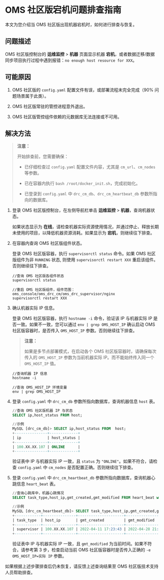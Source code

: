 # OMS 社区版宕机问题排查指南

本文为您介绍当 OMS 社区版出现机器宕机时，如何进行排查与恢复。

## 问题描述

OMS 社区版控制台的 **运维监控** \> **机器** 页面显示机器 **宕机**，或者数据迁移/数据同步项目执行过程中遇到报错：`no enough host resource for XXX`。

## 可能原因

1. OMS 社区版的 `config.yaml` 配置文件有误，或部署流程未完全完成（90% 问题场景属于此类）。

2. OMS 社区版常驻的管控进程意外退出。

3. OMS 社区版管控组件依赖的元数据库无法连接或不可用。

## 解决方法

>**注意：**
>
>开始排查前，您需要确保：
>
>* 已仔细检查过 `config.yaml` 配置文件内容，尤其是 `cm_url`、`cm_nodes` 等参数。
>
>* 已在容器内执行 `bash /root/docker_init.sh`，完成初始化。
>
>* 已登录到 `config.yaml` 中 `drc_cm_db`、`drc_cm_heartbeat_db` 参数所指向的数据库。

1. 登录 OMS 社区版控制台，在左侧导航栏单击 **运维监控** > **机器**，查询机器状态。

   如果状态显示为 **在线**，请检查机器实际资源使用情况，并通过停止、释放长期未使用的项目，以降低机器资源消耗。如果显示为 **宕机**，则继续往下排查。

2. 在容器内查询 OMS 社区版组件状态。

   登录 OMS 社区版容器，执行 `supervisorctl status` 命令。如果 OMS 社区版组件为非 `RUNNING` 状态, 则使用 `supervisorctl restart XXX` 重启该组件。否则继续往下排查。

   ```shell
   //查询 OMS 社区版各组件状态
   supervisorctl status
   
   //重启 OMS 社区版组件，组件范围：oms_console/oms_drc_cm/oms_drc_supervisor/nginx
   supervisorctl restart XXX
   ```

3. 确认机器实际 IP 信息。

   登录 OMS 社区版容器，执行 `hostname -i` 命令，验证该 IP 与机器实际 IP 是否一致。如果不一致，您可以通过 `env | grep OMS_HOST_IP` 确认启动 OMS 社区版容器时，是否传入 `OMS_HOST_IP` 参数。否则继续往下排查。

   >**注意：**
   >
   >如果是多节点部署模式，在启动各个 OMS 社区版容器时，请确保每次传入的 `OMS_HOST_IP` 参数为当前机器实际 IP。而不能始终传入同一个 `OMS_HOST_IP` 值。

   ```shell
   //查询机器 IP 信息
   hostname -i
   
   //查询 OMS_HOST_IP 环境变量
   env | grep OMS_HOST_IP
   ```

4. 登录 `config.yaml` 中 `drc_cm_db` 参数所指向数据库，查询机器信息 `host` 表。

   ```sql
   //查询 OMS 社区版机器 IP 与状态
   SELECT ip,host_status FROM host;
   
   //示例
   MySQL [drc_cm_db]> SELECT ip,host_status FROM  host;
   +---------------+-------------+
   | ip            | host_status |
   +---------------+-------------+
   | 100.XX.XX.107 | ONLINE      |
   +---------------+-------------+
   ```

   验证表中 IP 与机器实际 IP 一致，且 `status` 为 `"ONLINE"`。如果不符合，请检查 `config.yaml` 中 `cm_nodes` 是否配置正确。否则继续往下排查。

5. 登录 `config.yaml` 中 `drc_cm_heartbeat_db` 参数所指向数据库，查询机器心跳信息 `heart_beat` 表。

   ```sql
   //查询心跳库中，机器心跳情况
   SELECT task_type,host_ip,gmt_created,gmt_modified FROM heart_beat where task_name='supervisor';
   
   //示例
   MySQL [drc_cm_heartbeat_db]> SELECT task_type,host_ip,gmt_created,gmt_modified FROM heart_beat where task_name='supervisor';
   +------------+---------------+---------------------+---------------------+
   | task_type  | host_ip       | gmt_created         | gmt_modified        |
   +------------+---------------+---------------------+---------------------+
   | supervisor | 100.XX.XX.107 | 2022-04-11 17:23:43 | 2022-04-28 21:39:51 |
   +------------+---------------+---------------------+---------------------+
   ```

   验证表中 IP 与机器实际 IP 一致，且 `gmt_modified` 为当前时间。如果不符合，请参考第 3 步，检查启动当前 OMS 社区版容器时是否传入正确的 `-e OMS_HOST_IP=实际 IP` 参数。

如果根据上述步骤排查后仍未恢复，请反馈上述查询结果至 OMS 社区版技术支持人员帮助排查。
